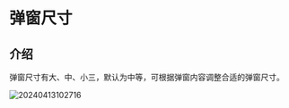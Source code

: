 # 弹窗尺寸

## 介绍

弹窗尺寸有大、中、小三，默认为中等，可根据弹窗内容调整合适的弹窗尺寸。

![20240413102716](https://static-docs.nocobase.com/20240413102716.png)